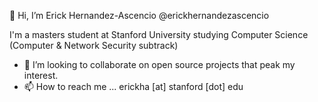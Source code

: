 👋 Hi, I’m Erick Hernandez-Ascencio @erickhernandezascencio

I'm a masters student at Stanford University studying Computer Science (Computer & Network Security subtrack)

- 💞️ I’m looking to collaborate on open source projects that peak my interest.
- 📫 How to reach me ...
erickha [at] stanford [dot] edu

<!---
erickhernandezascencio/erickhernandezascencio is a ✨ special ✨ repository because its `README.md` (this file) appears on your GitHub profile.
You can click the Preview link to take a look at your changes.
--->
